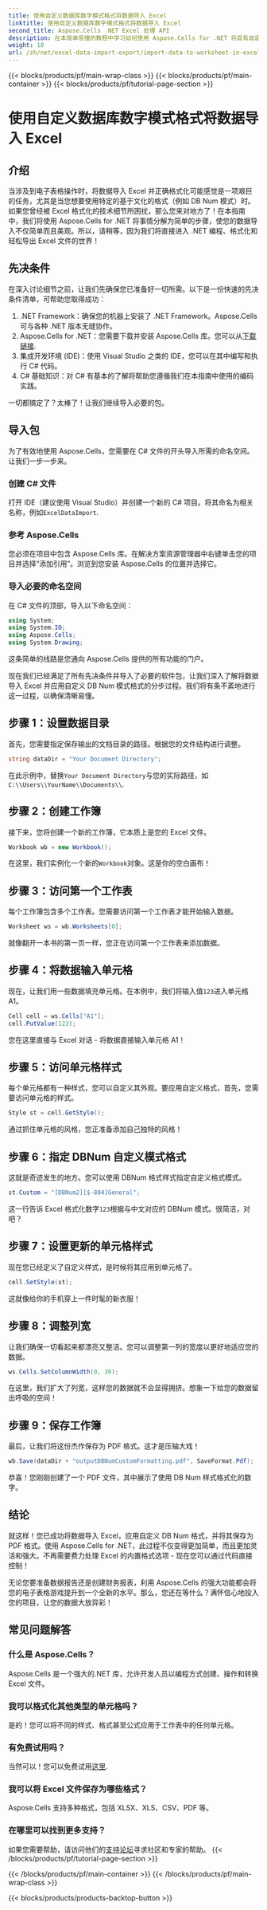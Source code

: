 ```yaml
---
title: 使用自定义数据库数字模式格式将数据导入 Excel
linktitle: 使用自定义数据库数字模式格式将数据导入 Excel
second_title: Aspose.Cells .NET Excel 处理 API
description: 在本简单易懂的教程中学习如何使用 Aspose.Cells for .NET 将具有自定义 DB Num 格式的数据导入 Excel。
weight: 10
url: /zh/net/excel-data-import-export/import-data-to-worksheet-in-excel-with-specified-db-num-custom-pattern-formatting/
---
```


{{< blocks/products/pf/main-wrap-class >}}
{{< blocks/products/pf/main-container >}}
{{< blocks/products/pf/tutorial-page-section >}}

# 使用自定义数据库数字模式格式将数据导入 Excel

## 介绍

当涉及到电子表格操作时，将数据导入 Excel 并正确格式化可能感觉是一项艰巨的任务，尤其是当您想要使用特定的基于文化的格式（例如 DB Num 模式）时。如果您曾经被 Excel 格式化的技术细节所困扰，那么您来对地方了！在本指南中，我们将使用 Aspose.Cells for .NET 将事情分解为简单的步骤，使您的数据导入不仅简单而且美观。所以，请稍等，因为我们将直接进入 .NET 编程、格式化和轻松导出 Excel 文件的世界！

## 先决条件

在深入讨论细节之前，让我们先确保您已准备好一切所需。以下是一份快速的先决条件清单，可帮助您取得成功：

1. .NET Framework：确保您的机器上安装了 .NET Framework。Aspose.Cells 可与各种 .NET 版本无缝协作。
2.  Aspose.Cells for .NET：您需要下载并安装 Aspose.Cells 库。您可以从[下载链接](https://releases.aspose.com/cells/net/).
3. 集成开发环境 (IDE)：使用 Visual Studio 之类的 IDE，您可以在其中编写和执行 C# 代码。
4. C# 基础知识：对 C# 有基本的了解将帮助您遵循我们在本指南中使用的编码实践。

一切都搞定了？太棒了！让我们继续导入必要的包。

## 导入包

为了有效地使用 Aspose.Cells，您需要在 C# 文件的开头导入所需的命名空间。让我们一步一步来。

### 创建 C# 文件

打开 IDE（建议使用 Visual Studio）并创建一个新的 C# 项目。将其命名为相关名称，例如`ExcelDataImport`.

### 参考 Aspose.Cells

您必须在项目中包含 Aspose.Cells 库。在解决方案资源管理器中右键单击您的项目并选择“添加引用”。浏览到您安装 Aspose.Cells 的位置并选择它。

### 导入必要的命名空间

在 C# 文件的顶部，导入以下命名空间：

```csharp
using System;
using System.IO;
using Aspose.Cells;
using System.Drawing;
```

这条简单的线路是您通向 Aspose.Cells 提供的所有功能的门户。 

现在我们已经满足了所有先决条件并导入了必要的软件包，让我们深入了解将数据导入 Excel 并应用自定义 DB Num 模式格式的分步过程。我们将有条不紊地进行这一过程，以确保清晰易懂。

## 步骤 1：设置数据目录

首先，您需要指定保存输出的文档目录的路径。根据您的文件结构进行调整。

```csharp
string dataDir = "Your Document Directory";
```

在此示例中，替换`Your Document Directory`与您的实际路径，如`C:\\Users\\YourName\\Documents\\`.

## 步骤 2：创建工作簿

接下来，您将创建一个新的工作簿，它本质上是您的 Excel 文件。

```csharp
Workbook wb = new Workbook();
```

在这里，我们实例化一个新的`Workbook`对象。这是你的空白画布！

## 步骤 3：访问第一个工作表

每个工作簿包含多个工作表。您需要访问第一个工作表才能开始输入数据。

```csharp
Worksheet ws = wb.Worksheets[0];
```

就像翻开一本书的第一页一样，您正在访问第一个工作表来添加数据。

## 步骤 4：将数据输入单元格

现在，让我们用一些数据填充单元格。在本例中，我们将输入值`123`进入单元格 A1。

```csharp
Cell cell = ws.Cells["A1"];
cell.PutValue(123);
```

您在这里直接与 Excel 对话 - 将数据直接输入单元格 A1！ 

## 步骤 5：访问单元格样式

每个单元格都有一种样式，您可以自定义其外观。要应用自定义格式，首先，您需要访问单元格的样式。

```csharp
Style st = cell.GetStyle();
```

通过抓住单元格的风格，您正准备添加自己独特的风格！

## 步骤 6：指定 DBNum 自定义模式格式

这就是奇迹发生的地方。您可以使用 DBNum 格式样式指定自定义格式模式。

```csharp
st.Custom = "[DBNum2][$-804]General";
```

这一行告诉 Excel 格式化数字`123`根据与中文对应的 DBNum 模式。很简洁，对吧？

## 步骤 7：设置更新的单元格样式

现在您已经定义了自定义样式，是时候将其应用到单元格了。

```csharp
cell.SetStyle(st);
```

这就像给你的手机穿上一件时髦的新衣服！

## 步骤 8：调整列宽

让我们确保一切看起来都漂亮又整洁。您可以调整第一列的宽度以更好地适应您的数据。

```csharp
ws.Cells.SetColumnWidth(0, 30);
```

在这里，我们扩大了列宽，这样您的数据就不会显得拥挤。想象一下给您的数据留出呼吸的空间！

## 步骤 9：保存工作簿

最后，让我们将这份杰作保存为 PDF 格式。这才是压轴大戏！

```csharp
wb.Save(dataDir + "outputDBNumCustomFormatting.pdf", SaveFormat.Pdf);
```

恭喜！您刚刚创建了一个 PDF 文件，其中展示了使用 DB Num 样式格式化的数字。

## 结论

就这样！您已成功将数据导入 Excel，应用自定义 DB Num 格式，并将其保存为 PDF 格式。使用 Aspose.Cells for .NET，此过程不仅变得更加简单，而且更加灵活和强大。不再需要费力处理 Excel 的内置格式选项 - 现在您可以通过代码直接控制！

无论您要准备数据报告还是创建财务报表，利用 Aspose.Cells 的强大功能都会将您的电子表格游戏提升到一个全新的水平。那么，您还在等什么？满怀信心地投入您的项目，让您的数据大放异彩！

## 常见问题解答

### 什么是 Aspose.Cells？  
Aspose.Cells 是一个强大的.NET 库，允许开发人员以编程方式创建、操作和转换 Excel 文件。

### 我可以格式化其他类型的单元格吗？  
是的！您可以将不同的样式、格式甚至公式应用于工作表中的任何单元格。

### 有免费试用吗？  
当然可以！您可以免费试用[这里](https://releases.aspose.com/).

### 我可以将 Excel 文件保存为哪些格式？  
Aspose.Cells 支持多种格式，包括 XLSX、XLS、CSV、PDF 等。

### 在哪里可以找到更多支持？  
如果您需要帮助，请访问他们的[支持论坛](https://forum.aspose.com/c/cells/9)寻求社区和专家的帮助。
{{< /blocks/products/pf/tutorial-page-section >}}

{{< /blocks/products/pf/main-container >}}
{{< /blocks/products/pf/main-wrap-class >}}

{{< blocks/products/products-backtop-button >}}
